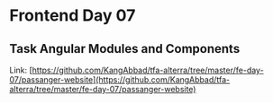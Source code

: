 # Frontend Day 07

## Task Angular Modules and Components

Link: [https://github.com/KangAbbad/tfa-alterra/tree/master/fe-day-07/passanger-website](https://github.com/KangAbbad/tfa-alterra/tree/master/fe-day-07/passanger-website)
